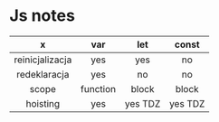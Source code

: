 # Js notes

x |   var    |   let   |const
:---:|:--------:|:-------:|:---:
reinicjalizacja |   yes    |   yes   |no
redeklaracja |   yes    |   no    | no
scope | function |  block  | block
hoisting |   yes    | yes TDZ | yes TDZ